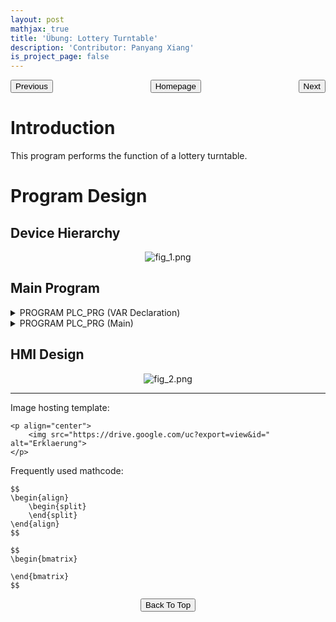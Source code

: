 ```yaml
---
layout: post
mathjax: true
title: 'Übung: Lottery Turntable'
description: 'Contributor: Panyang Xiang'
is_project_page: false
---
```



<p style="text-align:center;">
<button type="button" onclick="window.location.href='index.html';">Homepage</button>
<span style="float:left;"><button type="button" onclick="window.location.href='übung01_SushiBelt.html';">Previous</button></span>
<span style="float:right;"><button type="button" onclick="window.location.href='ch3.html';">Next</button></span>
</p>

# Introduction
This program performs the function of a lottery turntable.

# Program Design
## Device Hierarchy

<p align="center">
    <img src="https://drive.google.com/uc?export=view&id=1hLLW7TvOY8VTFSAgtZ-LR1m-CEKGU40z" alt="fig_1.png">
</p>

## Main Program
<details>
    <summary>PROGRAM PLC_PRG (VAR Declaration)</summary>
    
```
PROGRAM PLC_PRG
VAR
	only1button: BOOL;//提示只能按一个按钮指示灯
	bln: BOOL; //控制回零按钮
	start, stop: BOOL; //开始和停止按钮
	restart: BOOL; //控制重新开始指示灯
	startrtrig, stoprtrig: R_TRIG;//开始与停止上升沿触发
	blnrtrig: R_TRIG;//回零上升沿触发
	blnftrig: F_TRIG;//回零下降沿触发
	nState: BYTE;
	nnState: BYTE;
	fbpower: MC_Power;//使能
	moveabs: MC_MoveAbsolute;
	movevel: MC_MoveVelocity;
	stopmove: MC_Halt;
	wait: TON;
	zeropos: LREAL;//定义的零点位置
	stoppos: LREAL;//准盘停止位置
	consolation: BOOL;//鼓励奖指示灯
	thirdprize: BOOL;//三等奖指示灯
	secondprize: BOOL;//二等奖指示灯
	firstprize: BOOL;//一等奖指示灯
	
END_VAR
```

</details>

<details>
    <summary>PROGRAM PLC_PRG (Main)</summary>
    
```
fbpower(Axis:= AxisX, Enable:= TRUE, bRegulatorOn:= TRUE, bDriveStart:= TRUE);//使能
movevel(Axis:= AxisX, Execute:= FALSE);//复位

//back to zero 回零
CASE nState OF
	0:
	IF fbpower.Status THEN
		nState:= 1;
	END_IF
	
	1: //如果已在零位，到case 2； 如果不在零位到case 3.
	IF bln THEN
		nState:= 2;
	ELSE
		nState:= 3;
	END_IF
	
	2:
	movevel(Axis:= AxisX, Execute:= TRUE, Velocity:= 300, acceleration:= 200, deceleration:= 200,Direction:= MC_Direction.Negative); //已在零位，反向转动
	blnftrig(CLK:= bln); //下降沿触发
	IF blnftrig.Q THEN
		zeropos:= AxisX.fActPosition; //轴刚好离开零点触发下降沿，记录刚好离开零点的瞬时位置
		movevel(Axis:= AxisX, Execute:= FALSE); //复位
		stopmove(Axis:= AxisX, Execute:= FALSE); //复位
		nState:= 4;
	END_IF
	
	3:
	movevel(Axis:= AxisX, Execute:= TRUE, Velocity:= 300, acceleration:= 200, deceleration:= 200,Direction:= MC_Direction.Positive); //不在零位，正向转动
	blnrtrig(CLK:= bln); //上升沿触发
	IF blnrtrig.Q THEN
		zeropos:= AxisX.fActPosition; //轴刚好经过零点，触发上升沿，记录刚好经过零点的瞬时位置
		movevel(Axis:= AxisX, Execute:= FALSE);//复位
		stopmove(Axis:= AxisX, Execute:= FALSE);//复位
		nState:= 4;
	END_IF
	
	4:
	stopmove(Axis:= AxisX, Execute:= TRUE, Deceleration:= 200); //停止轴运动
	IF stopmove.Done THEN
		stopmove(Axis:= AxisX, Execute:= FALSE); //复位
		moveabs(Axis:= AxisX, Execute:= FALSE); //复位
		nState:= 5;
	END_IF
	
	5:
	moveabs(Axis:= AxisX, Execute:= TRUE, Position:= zeropos,Velocity:= 300, Acceleration:= 200, Deceleration:= 200); //轴在刚好经过或刚好离开零点时不会立刻停下，所以使用绝对位置移动到zeropos。
	IF moveabs.Done THEN
		nState:=6;
	END_IF
	
	6:	
	moveabs(Axis:= AxisX, Execute:= FALSE);//复位
END_CASE

//Start the game 开始转盘抽奖

CASE nnState OF
	0:
	IF fbpower.Status THEN
		movevel(Axis:=AxisX,Execute:=FALSE);
		nnState:= 1;
	END_IF
	
	1://如果同时按几个按钮，之后的nnstate不会执行.
	IF NOT (bln AND start) OR NOT (bln AND stop) OR NOT (start AND stop) OR NOT (bln AND start AND stop) THEN
		nnState:= 2;
		only1button:= TRUE;
	END_IF
	
	2:
	IF start THEN
		consolation:= FALSE;//开始以后复为所有指示灯和计时器
		thirdprize:= FALSE;
		secondprize:= FALSE;
		firstprize:= FALSE;
		restart:= FALSE;
		wait(IN:= FALSE, PT:= T#3S); 
		movevel(Axis:= AxisX, Execute:= TRUE, Velocity:= 300, Acceleration:= 200, Direction:= MC_Direction.Positive);
		nnState:=3; 
	END_IF
	
	3:
	IF stop THEN
		stopmove(Axis:=AxisX, Execute:=FALSE); 
		nnState:= 4;
	END_IF
	
	4:
	wait(IN:= TRUE, PT:= T#3S);//触发成功，先计时3s
	IF wait.Q THEN
		movevel(Axis:= AxisX, Execute:= FALSE);//3秒以后，复位轴运动模块
		stopmove(Axis:= AxisX, Execute:= TRUE, Deceleration:= 2000);//停止轴运动
		IF stopmove.Done THEN
			stopmove(Axis:=AxisX, Execute:= FALSE);
			nnState := 5;
		END_IF
	END_IF
	
	5:
		stoppos:= AxisX.fActPosition; //记录轴停止后的位置
		nnState:= 6;

	6:
	IF stoppos <= 360 THEN
		nnState:= 7;
    ELSE
		nnState:= 8;
	END_IF
	
	7:
	stoppos:= stoppos;
	nnState:= 9;
	
	8:
	WHILE stoppos > 360 DO
		stoppos:= stoppos - 360;
	END_WHILE
	nnState:= 9;
	
	9: //设定轴停止的位置分别对应什么奖励
	IF stoppos > 0 AND stoppos < 160 THEN
		consolation:= TRUE;
	
	ELSIF stoppos > 320 AND stoppos < 360 THEN
		firstprize:= TRUE;
	
	ELSIF stoppos > 160 AND stoppos < 260 THEN
		thirdprize:= TRUE;
		
	ELSIF stoppos > 260 AND stoppos < 320 THEN
		secondprize:= TRUE;

	ELSIF stoppos = 0 OR stoppos = 160 OR stoppos = 260 OR stoppos = 320 OR stoppos = 360 THEN //若轴停止的位置在两个区域的分界线上，需要重新开始转盘抽奖
		consolation:= FALSE;
		thirdprize:= FALSE;
		secondprize:= FALSE;
		firstprize:= FALSE;
		restart:= TRUE; 
	END_IF
	nnState:= 0; //抽奖完毕后，可以再次开始抽奖
END_CASE
```

</details>

## HMI Design
<p align="center">
    <img src="https://drive.google.com/uc?export=view&id=1X1tjAU5Wary_8r925U7h3IH_HbbY6JFO" alt="fig_2.png">
</p>


***

Image hosting template:

```
<p align="center">
    <img src="https://drive.google.com/uc?export=view&id=" alt="Erklaerung">
</p>
```

Frequently used mathcode:
```
$$
\begin{align}
    \begin{split}
    \end{split}
\end{align}
$$

$$
\begin{bmatrix}
       
\end{bmatrix}
$$

```

<p style="text-align:center;">
<button type="button" onclick="window.location.href='#top';">Back To Top</button>
<p>

